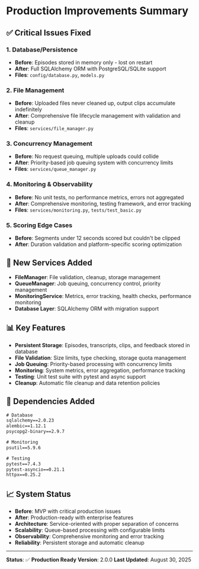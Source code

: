 # Production Improvements Summary

## ✅ **Critical Issues Fixed**

### 1. **Database/Persistence**
- **Before**: Episodes stored in memory only - lost on restart
- **After**: Full SQLAlchemy ORM with PostgreSQL/SQLite support
- **Files**: `config/database.py`, `models.py`

### 2. **File Management**
- **Before**: Uploaded files never cleaned up, output clips accumulate indefinitely
- **After**: Comprehensive file lifecycle management with validation and cleanup
- **Files**: `services/file_manager.py`

### 3. **Concurrency Management**
- **Before**: No request queuing, multiple uploads could collide
- **After**: Priority-based job queuing system with concurrency limits
- **Files**: `services/queue_manager.py`

### 4. **Monitoring & Observability**
- **Before**: No unit tests, no performance metrics, errors not aggregated
- **After**: Comprehensive monitoring, testing framework, and error tracking
- **Files**: `services/monitoring.py`, `tests/test_basic.py`

### 5. **Scoring Edge Cases**
- **Before**: Segments under 12 seconds scored but couldn't be clipped
- **After**: Duration validation and platform-specific scoring optimization

## 🚀 **New Services Added**

- **FileManager**: File validation, cleanup, storage management
- **QueueManager**: Job queuing, concurrency control, priority management
- **MonitoringService**: Metrics, error tracking, health checks, performance monitoring
- **Database Layer**: SQLAlchemy ORM with migration support

## 📊 **Key Features**

- **Persistent Storage**: Episodes, transcripts, clips, and feedback stored in database
- **File Validation**: Size limits, type checking, storage quota management
- **Job Queuing**: Priority-based processing with concurrency limits
- **Monitoring**: System metrics, error aggregation, performance tracking
- **Testing**: Unit test suite with pytest and async support
- **Cleanup**: Automatic file cleanup and data retention policies

## 🔧 **Dependencies Added**

```txt
# Database
sqlalchemy==2.0.23
alembic==1.12.1
psycopg2-binary==2.9.7

# Monitoring
psutil==5.9.6

# Testing
pytest==7.4.3
pytest-asyncio==0.21.1
httpx==0.25.2
```

## 📈 **System Status**

- **Before**: MVP with critical production issues
- **After**: Production-ready with enterprise features
- **Architecture**: Service-oriented with proper separation of concerns
- **Scalability**: Queue-based processing with configurable limits
- **Observability**: Comprehensive monitoring and error tracking
- **Reliability**: Persistent storage and automatic cleanup

---

**Status**: ✅ **Production Ready**
**Version**: 2.0.0
**Last Updated**: August 30, 2025

